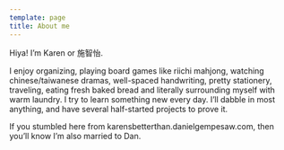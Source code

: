 ```yaml
---
template: page
title: About me
---
```

Hiya! I’m Karen or 施智怡. 

I enjoy organizing, playing board games like riichi mahjong, watching chinese/taiwanese dramas, well-spaced handwriting, pretty stationery, traveling, eating fresh baked bread and literally surrounding myself with warm laundry. I try to learn something new every day. I’ll dabble in most anything, and have several half-started projects to prove it. 

If you stumbled here from karensbetterthan.danielgempesaw.com, then you’ll know I’m also married to Dan.
